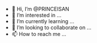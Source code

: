 - 👋 Hi, I’m @PRINCEISAN
- 👀 I’m interested in ...
- 🌱 I’m currently learning ...
- 💞️ I’m looking to collaborate on ...
- 📫 How to reach me ...

<!---
PRINCEISAN/PRINCEISAN is a ✨ special ✨ repository because its `README.md` (this file) appears on your GitHub profile.
You can click the Preview link to take a look at your changes.
--->
